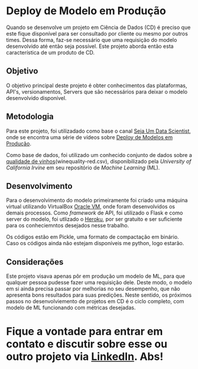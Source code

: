 # Deploy de Modelo em Produção
Quando se desenvolve um projeto em Ciência de Dados (CD) é preciso que este fique disponível para ser consultado por cliente ou mesmo por outros times. Dessa forma, faz-se necessário que uma requisição do modelo desenvolvido até então seja possível. Este projeto aborda então esta característica de um produto de CD.

## Objetivo
O objetivo principal deste projeto é obter conhecimentos das plataformas, API's, versionamentos, Servers que são necessários para deixar o modelo desenvolvido disponível.

## Metodologia
Para este projeto, foi utilizadado como base o canal [Seja Um Data Scientist](https://www.youtube.com/c/SejaUmDataScientist), onde se encontra uma série de vídeos sobre [Deploy de Modelos em Produção](https://www.youtube.com/watch?v=d6caxBhnf2I&list=PLZlkyCIi8bMpKoAicmYKrmAzZlkDFQVHY&index=4). 

Como base de dados, foi utilizado um conhecido conjunto de dados sobre a [qualidade de vinhos](https://archive.ics.uci.edu/ml/machine-learning-databases/wine-quality/)(winequality-red.csv), disponibilizado pela _University of California Irvine_ em seu repositório de _Machine Learning_ (ML). 

## Desenvolvimento
Para o desenvolvimento do modelo primeiramente foi criado uma máquina virtual utilizando VirtualBox [Oracle VM](https://www.virtualbox.org/wiki/Downloads), onde foram desenvolvidos os demais processos. 
Como _framework_ de API, foi utilizado o Flask e como server do modelo, foi utlizado o [Heroku](https://www.heroku.com/), por ser gratuito e ser suficiente para os conheciemntos desejados nesse trabalho.

Os códigos estão em Pickle, uma formato de compactação em binário. Caso os códigos ainda não estejam disponíveis me python, logo estarão. 

## Considerações
Este projeto visava apenas pôr em produção um modelo de ML, para que qualquer pessoa pudesse fazer uma requisição dele. Deste modo, o modelo em si ainda precisa passar por melhorias no seu desempenho, que não apresenta bons resultados para suas predições. Neste sentido, os próximos passos no desenvolviemento de projetos em CD é o ciclo completo, com modelo de ML funcionando com métricas desejadas.



# Fique a vontade para entrar em contato e discutir sobre esse ou outro projeto via [LinkedIn](https://www.linkedin.com/in/fernandonast/). Abs!
